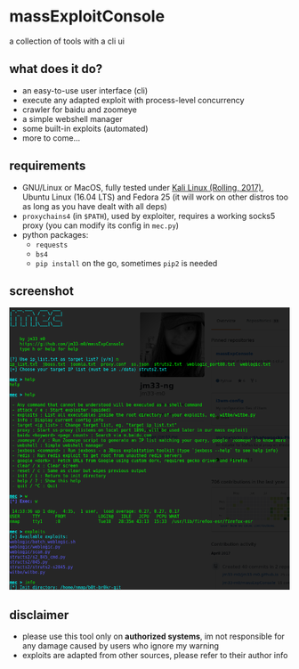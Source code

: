 # massExploitConsole
a collection of tools with a cli ui

## what does it do?

- an easy-to-use user interface (cli)
- execute any adapted exploit with process-level concurrency
- crawler for baidu and zoomeye
- a simple webshell manager
- some built-in exploits (automated)
- more to come...

## requirements

- GNU/Linux or MacOS, fully tested under [Kali Linux (Rolling, 2017)](https://www.kali.org), Ubuntu Linux (16.04 LTS) and Fedora 25 (it will work on other distros too as long as you have dealt with all deps)
- `proxychains4` (in `$PATH`), used by exploiter, requires a working socks5 proxy (you can modify its config in `mec.py`)
- python packages:
    - `requests`
    - `bs4`
    - `pip install` on the go, sometimes `pip2` is needed

## screenshot

![](/screenshot/main.png)

## disclaimer

- please use this tool only on **authorized systems**, im not responsible for any damage caused by users who ignore my warning
- exploits are adapted from other sources, please refer to their author info
